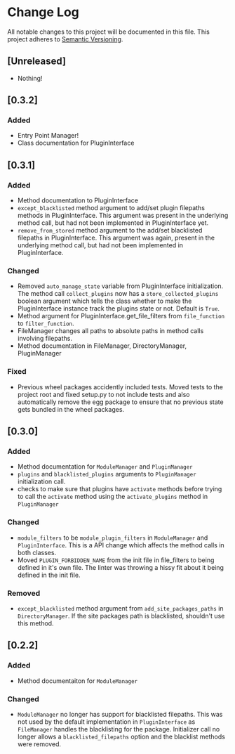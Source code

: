 # Change Log
All notable changes to this project will be documented in this file.
This project adheres to [Semantic Versioning](http://semver.org/).

## [Unreleased]
 - Nothing!
 
## [0.3.2]
### Added
- Entry Point Manager!
- Class documentation for PluginInterface

## [0.3.1]
### Added
- Method documentation to PluginInterface
- `except_blacklisted` method argument to add/set plugin filepaths methods in PluginInterface. This argument was present in the underlying method call, but had not been implemented in PluginInterface yet.
- `remove_from_stored` method argument to the add/set blacklisted filepaths in PluginInterface. This argument was again, present in the underlying method call, but had not been implemented in PluginInterface.

### Changed
- Removed `auto_manage_state` variable from PluginInterface initialization. The method call `collect_plugins` now has a `store_collected_plugins` boolean argument which tells the class whether to make the PluginInterface instance track the plugins state or not. Default is `True`.
- Method argument for PluginInterface.get_file_filters from `file_function` to `filter_function`.
- FileManager changes all paths to absolute paths in method calls involving filepaths.
- Method documentation in FileManager, DirectoryManager, PluginManager

### Fixed
- Previous wheel packages accidently included tests. Moved tests to the project root and fixed setup.py to not include tests and also automatically remove the egg package to ensure that no previous state gets bundled in the wheel packages.

## [0.3.0]
### Added
- Method documentation for `ModuleManager` and `PluginManager`
- `plugins` and `blacklisted_plugins` arguments to `PluginManager` initialization call.
- checks to make sure that plugins have `activate` methods before trying to call the `activate` method using the `activate_plugins` method in `PluginManager`

### Changed
- `module_filters` to be `module_plugin_filters` in `ModuleManager` and `PluginInterface`. This is a API change which affects the method calls in both classes.
- Moved `PLUGIN_FORBIDDEN_NAME` from the init file in file_filters to being defined in it's own file. The linter was throwing a hissy fit about it being defined in the init file.

### Removed
- `except_blacklisted` method argument from `add_site_packages_paths` in `DirectoryManager`. If the site packages path is blacklisted, shouldn't use this method.

## [0.2.2]
### Added
- Method documentaiton for `ModuleManager`

### Changed
- `ModuleManager` no longer has support for blacklisted filepaths. This was not used by the default implementation in `PluginInterface` as `FileManager` handles the blacklisting for the package. Initializer call no longer allows a `blacklisted_filepaths` option and the blacklist methods were removed.
